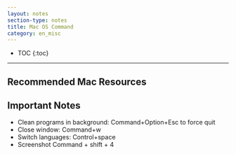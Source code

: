 ```yaml
---
layout: notes
section-type: notes
title: Mac OS Command
category: en_misc
---
```


* TOC
{:toc}
---

## Recommended Mac Resources

## Important Notes
* Clean programs in background: Command+Option+Esc to force quit
* Close window: Command+w
* Switch languages: Control+space
* Screenshot Command + shift + 4
